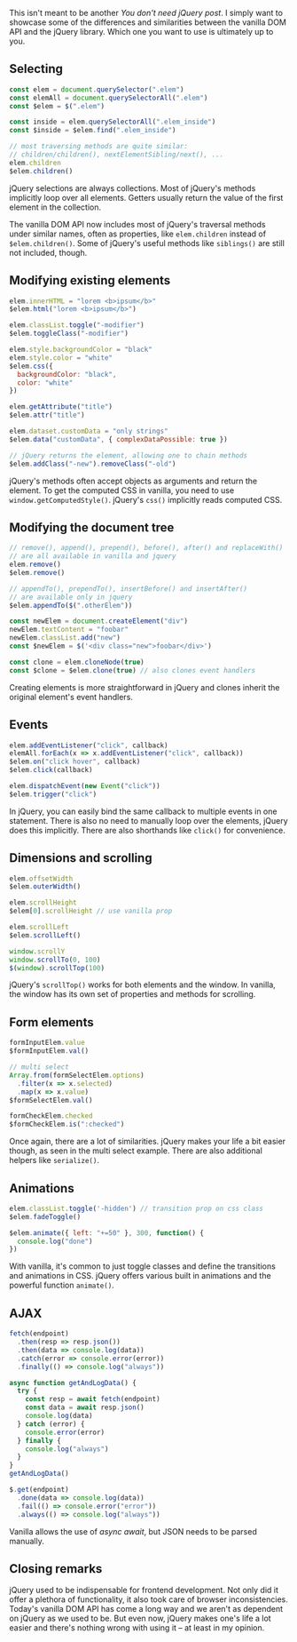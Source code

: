 This isn't meant to be another *You don't need jQuery post*. I simply want to showcase some of the differences and similarities between the vanilla DOM API and the jQuery library. Which one you want to use is ultimately up to you.

## Selecting

```js
const elem = document.querySelector(".elem")
const elemAll = document.querySelectorAll(".elem")
const $elem = $(".elem")

const inside = elem.querySelectorAll(".elem_inside")
const $inside = $elem.find(".elem_inside")

// most traversing methods are quite similar:
// children/children(), nextElementSibling/next(), ...
elem.children
$elem.children()
```

jQuery selections are always collections. Most of jQuery's methods implicitly loop over all elements. Getters usually return the value of the first element in the collection.

The vanilla DOM API now includes most of jQuery's traversal methods under similar names, often as properties, like `elem.children` instead of `$elem.children()`. Some of jQuery's useful methods like `siblings()` are still not included, though.

## Modifying existing elements

```js
elem.innerHTML = "lorem <b>ipsum</b>"
$elem.html("lorem <b>ipsum</b>")

elem.classList.toggle("-modifier")
$elem.toggleClass("-modifier")

elem.style.backgroundColor = "black"
elem.style.color = "white"
$elem.css({
  backgroundColor: "black",
  color: "white"
})

elem.getAttribute("title")
$elem.attr("title")

elem.dataset.customData = "only strings"
$elem.data("customData", { complexDataPossible: true })

// jQuery returns the element, allowing one to chain methods
$elem.addClass("-new").removeClass("-old")
```

jQuery's methods often accept objects as arguments and return the element. To get the computed CSS in vanilla, you need to use `window.getComputedStyle()`. jQuery's `css()` implicitly reads computed CSS.

## Modifying the document tree

```js
// remove(), append(), prepend(), before(), after() and replaceWith()
// are all available in vanilla and jquery
elem.remove()
$elem.remove()

// appendTo(), prependTo(), insertBefore() and insertAfter()
// are available only in jquery
$elem.appendTo($(".otherElem"))

const newElem = document.createElement("div")
newElem.textContent = "foobar"
newElem.classList.add("new")
const $newElem = $('<div class="new">foobar</div>')

const clone = elem.cloneNode(true)
const $clone = $elem.clone(true) // also clones event handlers
```

Creating elements is more straightforward in jQuery and clones inherit the original element's event handlers.

## Events

```js
elem.addEventListener("click", callback)
elemAll.forEach(x => x.addEventListener("click", callback))
$elem.on("click hover", callback)
$elem.click(callback)

elem.dispatchEvent(new Event("click"))
$elem.trigger("click")
```

In jQuery, you can easily bind the same callback to multiple events in one statement. There is also no need to manually loop over the elements, jQuery does this implicitly. There are also shorthands like `click()` for convenience.

## Dimensions and scrolling

```js
elem.offsetWidth
$elem.outerWidth()

elem.scrollHeight
$elem[0].scrollHeight // use vanilla prop

elem.scrollLeft
$elem.scrollLeft()

window.scrollY
window.scrollTo(0, 100)
$(window).scrollTop(100)
```

jQuery's `scrollTop()` works for both elements and the window. In vanilla, the window has its own set of properties and methods for scrolling.

## Form elements

```js
formInputElem.value
$formInputElem.val()

// multi select
Array.from(formSelectElem.options)
  .filter(x => x.selected)
  .map(x => x.value)
$formSelectElem.val()

formCheckElem.checked
$formCheckElem.is(":checked")
```

Once again, there are a lot of similarities. jQuery makes your life a bit easier though, as seen in the multi select example. There are also additional helpers like `serialize()`.

## Animations

```js
elem.classList.toggle('-hidden') // transition prop on css class
$elem.fadeToggle()

$elem.animate({ left: "+=50" }, 300, function() {
  console.log("done")
})
```

With vanilla, it's common to just toggle classes and define the transitions and animations in CSS. jQuery offers various built in animations and the powerful function `animate()`. 

## AJAX

```js
fetch(endpoint)
  .then(resp => resp.json())
  .then(data => console.log(data))
  .catch(error => console.error(error))
  .finally(() => console.log("always"))

async function getAndLogData() {
  try {
    const resp = await fetch(endpoint)
    const data = await resp.json()
    console.log(data)
  } catch (error) {
    console.error(error)
  } finally {
    console.log("always")
  }
}
getAndLogData()

$.get(endpoint)
  .done(data => console.log(data))
  .fail(() => console.error("error"))
  .always(() => console.log("always"))

```

Vanilla allows the use of *async await*, but JSON needs to be parsed manually.

## Closing remarks

jQuery used to be indispensable for frontend development. Not only did it offer a plethora of functionality, it also took care of browser inconsistencies. Today's vanilla DOM API has come a long way and we aren't as dependent on jQuery as we used to be. But even now, jQuery makes one's life a lot easier and there's nothing wrong with using it – at least in my opinion.

